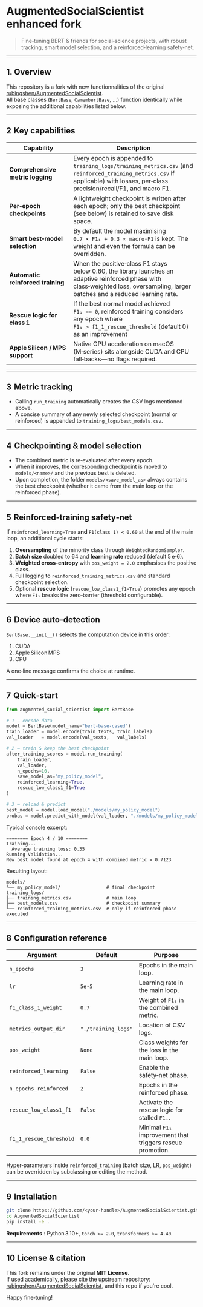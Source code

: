 # AugmentedSocialScientist enhanced fork

> Fine‑tuning BERT & friends for social‑science projects, with robust tracking, smart model selection, and a reinforced‑learning safety‑net.

---

## 1. Overview

This repository is a fork with new functionnalities of the original [rubingshen/AugmentedSocialScientist](https://github.com/rubingshen/AugmentedSocialScientist).  
All base classes (`BertBase`, `CamembertBase`, …) function identically while exposing the additional capabilities listed below.

---

## 2  Key capabilities

| Capability                        | Description                                                                                                                                                                                         |
| --------------------------------- | --------------------------------------------------------------------------------------------------------------------------------------------------------------------------------------------------- |
| **Comprehensive metric logging**  | Every epoch is appended to `training_logs/training_metrics.csv` (and `reinforced_training_metrics.csv` if applicable) with losses, per‑class precision/recall/F1, and macro F1.                     |
| **Per‑epoch checkpoints**         | A lightweight checkpoint is written after each epoch; only the best checkpoint (see below) is retained to save disk space.                                                                          |
| **Smart best‑model selection**    | By default the model maximising `0.7 × F1₁ + 0.3 × macro‑F1` is kept. The weight and even the formula can be overridden.                                                                            |
| **Automatic reinforced training** | When the positive‑class F1 stays below 0.60, the library launches an adaptive reinforced phase with class‑weighted loss, oversampling, larger batches and a reduced learning rate.                  |
| **Rescue logic for class 1**      | If the best normal model achieved `F1₁ == 0`, reinforced training considers any epoch where `F1₁ > f1_1_rescue_threshold` (default 0) as an improvement
| **Apple Silicon / MPS support**   | Native GPU acceleration on macOS (M‑series) sits alongside CUDA and CPU fall‑backs—no flags required.                                                                                               |

---

## 3  Metric tracking

- Calling `run_training` automatically creates the CSV logs mentioned above.
- A concise summary of any newly selected checkpoint (normal or reinforced) is appended to `training_logs/best_models.csv`.

---

## 4  Checkpointing & model selection

- The combined metric is re‑evaluated after every epoch.
- When it improves, the corresponding checkpoint is moved to `models/<name>/` and the previous best is deleted.
- Upon completion, the folder `models/<save_model_as>` always contains the best checkpoint (whether it came from the main loop or the reinforced phase).

---

## 5  Reinforced‑training safety‑net

If `reinforced_learning=True` **and** `F1(class 1) < 0.60` at the end of the main loop, an additional cycle starts:

1. **Oversampling** of the minority class through `WeightedRandomSampler`.
2. **Batch size** doubled to 64 and **learning rate** reduced (default 5 e‑6).
3. **Weighted cross‑entropy** with `pos_weight = 2.0` emphasises the positive class.
4. Full logging to `reinforced_training_metrics.csv` and standard checkpoint selection.
5. Optional **rescue logic** (`rescue_low_class1_f1=True`) promotes any epoch where `F1₁` breaks the zero‑barrier (threshold configurable).

---

## 6  Device auto‑detection

`BertBase.__init__()` selects the computation device in this order:

1. CUDA
2. Apple Silicon MPS
3. CPU

A one‑line message confirms the choice at runtime.

---

## 7  Quick‑start

```python
from augmented_social_scientist import BertBase

# 1 – encode data
model = BertBase(model_name="bert-base-cased")
train_loader = model.encode(train_texts, train_labels)
val_loader   = model.encode(val_texts,   val_labels)

# 2 – train & keep the best checkpoint
after_training_scores = model.run_training(
    train_loader,
    val_loader,
    n_epochs=10,
    save_model_as="my_policy_model",
    reinforced_learning=True,
    rescue_low_class1_f1=True
)

# 3 – reload & predict
best_model = model.load_model("./models/my_policy_model")
probas = model.predict_with_model(val_loader, "./models/my_policy_model")
```

Typical console excerpt:

```
======== Epoch 4 / 10 ========
Training...
  Average training loss: 0.35
Running Validation...
New best model found at epoch 4 with combined metric = 0.7123
```

Resulting layout:

```
models/
└── my_policy_model/                 # final checkpoint
training_logs/
├── training_metrics.csv             # main loop
├── best_models.csv                  # checkpoint summary
└── reinforced_training_metrics.csv  # only if reinforced phase executed
```

---

## 8  Configuration reference

| Argument                | Default             | Purpose                                                   |
| ----------------------- | ------------------- | --------------------------------------------------------- |
| `n_epochs`              | `3`                 | Epochs in the main loop.                                  |
| `lr`                    | `5e‑5`              | Learning rate in the main loop.                           |
| `f1_class_1_weight`     | `0.7`               | Weight of `F1₁` in the combined metric.                   |
| `metrics_output_dir`    | `"./training_logs"` | Location of CSV logs.                                     |
| `pos_weight`            | `None`              | Class weights for the loss in the main loop.              |
| `reinforced_learning`   | `False`             | Enable the safety‑net phase.                              |
| `n_epochs_reinforced`   | `2`                 | Epochs in the reinforced phase.                           |
| `rescue_low_class1_f1`  | `False`             | Activate the rescue logic for stalled `F1₁`.              |
| `f1_1_rescue_threshold` | `0.0`               | Minimal `F1₁` improvement that triggers rescue promotion. |

Hyper‑parameters inside `reinforced_training` (batch size, LR, `pos_weight`) can be overridden by subclassing or editing the method.

---

## 9  Installation

```bash
git clone https://github.com/<your‑handle>/AugmentedSocialScientist.git
cd AugmentedSocialScientist
pip install -e .
```

**Requirements** : Python 3.10+, `torch >= 2.0`, `transformers >= 4.40`.

---


## 10 License & citation

This fork remains under the original **MIT License**.  
If used academically, please cite the upstream repository: [rubingshen/AugmentedSocialScientist](https://github.com/rubingshen/AugmentedSocialScientist), and this repo if you're cool.

Happy fine‑tuning!

